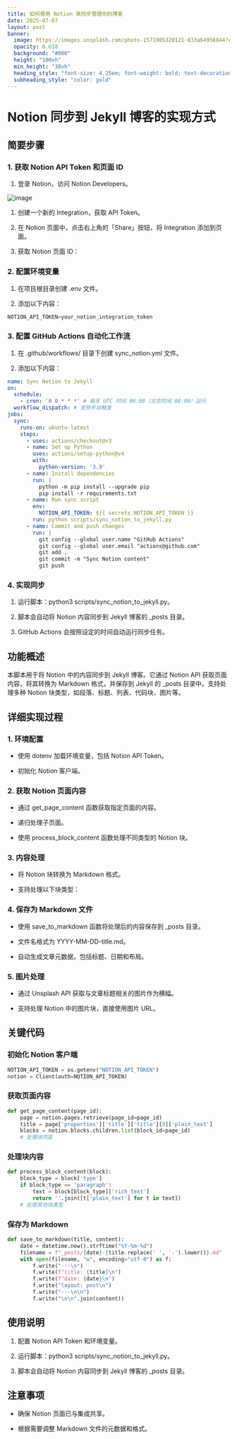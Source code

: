 ```yaml
---
title: 如何使用 Notion 来同步管理你的博客
date: 2025-07-07
layout: post
banner:
  image: https://images.unsplash.com/photo-1571905320121-833a64956844?crop=entropy&cs=tinysrgb&fit=max&fm=jpg&ixid=M3w2OTIwMzJ8MHwxfHJhbmRvbXx8fHx8fHx8fDE3NTE5MDU3NDh8&ixlib=rb-4.1.0&q=80&w=1080
  opacity: 0.618
  background: "#000"
  height: "100vh"
  min_height: "38vh"
  heading_style: "font-size: 4.25em; font-weight: bold; text-decoration: underline"
  subheading_style: "color: gold"
---
```


# Notion 同步到 Jekyll 博客的实现方式

## 简要步骤

### 1. 获取 Notion API Token 和页面 ID

1. 登录 Notion，访问 Notion Developers。

![image](https://prod-files-secure.s3.us-west-2.amazonaws.com/a7a0cc5a-89b9-4cda-8686-1fba0ca52f40/d19c1afe-dea5-4312-9333-786b0ba83054/image.png?X-Amz-Algorithm=AWS4-HMAC-SHA256&X-Amz-Content-Sha256=UNSIGNED-PAYLOAD&X-Amz-Credential=ASIAZI2LB466ZS3GPC6P%2F20250707%2Fus-west-2%2Fs3%2Faws4_request&X-Amz-Date=20250707T162907Z&X-Amz-Expires=3600&X-Amz-Security-Token=IQoJb3JpZ2luX2VjEG8aCXVzLXdlc3QtMiJHMEUCIQDLoMNHwc5oRQpYlEG6TStmC0ceMv0kvJtB%2BnP5SpOpoQIge8Dc2I4ivFaJ0bgOF448DKMTBD8CZkLfgPBOv%2Bq67QUq%2FwMIeBAAGgw2Mzc0MjMxODM4MDUiDCecEeMVIn9LeS6TJSrcA83mcRRxKB33LGUsRygg74D9YnEixcWOvWhdaIW0gJNxHjpQeymO5qXvONwiepLt7PYaSpNgGcxEvc0mF8nwzrLnWAVLtR4qj4uLMogHWuQT0iJl8BBjCKAFafKUQHG4dAwuKa%2F0qpjN4NZsJyQOpmNqu4%2FpgA7OUyNNzXZEPxRde2E1UYXqVYeHKAAjq6C4g%2BHCpN4kS8nwLY%2FRHmQ8WVZyTUuVSzFL4vEJ8WZ%2Fd5YTo2cp8H4RduGFIWgzeTCgfxyv6wdLYcVjFrtMdh04F0JG0ZAUKgboVEGTfobmTmQ5JoXMMkJB%2BPsp%2BYslkEjdYxYCC1OcHUkJ4Y6WQp5UX0lyCmc14x3360sw1TOyS4xgSiIAsUd5p3iU82beZYeM0zlSqEAYadKytYhlOQPM7g8Xt1%2BGZWaoF8RWpgJ21UmVrTCMJBNCWPYuH%2BRNjlD8AuA13%2Bs2ciZ8rUuToez8EBZA9cVTXjLSIc25AD8Wpgk22oQaPtDwsNQUBMHJIk5%2FojGq%2BkHMM9jfdZpCQWdg89%2FS5JgY5PW8zqVHHgDDbhhAzTfVfjuTqsDfLJfRAVPzKmcvTOhS%2BiDOydtYVM1S0Mk6wBMRzpckX%2Fi%2FbN3GvAOyJU5cHdgFm7ojNdRJMLi4r8MGOqUBCHD3T54zYnYnF8KeGR16eUYgn8id4uMEWhgFHTDZLcEak5J6qB6ssOH6EyBVY3N1GoW7dPfZ%2FtbH8RKl0KdRSP%2FEyhEEztTqixlSXWZTGezrH2xSUHQnenkgpFuwMgn67XUpq2%2Fs0gs8HL01z4%2F0Bw7dgoJndajSJwyWis1AoI4tLLNq1u4c066eVFBNiyT3DzJNBN60r4xwjIucAGjxlKFzwrXb&X-Amz-Signature=72d3600991d002122e535ffa80f69419189cad99971bfe6f9487845eb1060317&X-Amz-SignedHeaders=host&x-amz-checksum-mode=ENABLED&x-id=GetObject)

1. 创建一个新的 Integration，获取 API Token。

1. 在 Notion 页面中，点击右上角的「Share」按钮，将 Integration 添加到页面。

1. 获取 Notion 页面 ID：


### 2. 配置环境变量

1. 在项目根目录创建 .env 文件。

1. 添加以下内容：

```javascript
NOTION_API_TOKEN=your_notion_integration_token
```

### 3. 配置 GitHub Actions 自动化工作流

1. 在 .github/workflows/ 目录下创建 sync_notion.yml 文件。

1. 添加以下内容：

```yaml
name: Sync Notion to Jekyll
on:
  schedule:
    - cron: '0 0 * * *' # 每天 UTC 时间 00:00（北京时间 08:00）运行
  workflow_dispatch: # 支持手动触发
jobs:
  sync:
    runs-on: ubuntu-latest
    steps:
      - uses: actions/checkout@v3
      - name: Set up Python
        uses: actions/setup-python@v4
        with:
          python-version: '3.9'
      - name: Install dependencies
        run: |
          python -m pip install --upgrade pip
          pip install -r requirements.txt
      - name: Run sync script
        env:
          NOTION_API_TOKEN: ${{ secrets.NOTION_API_TOKEN }}
        run: python scripts/sync_notion_to_jekyll.py
      - name: Commit and push changes
        run: |
          git config --global user.name "GitHub Actions"
          git config --global user.email "actions@github.com"
          git add .
          git commit -m "Sync Notion content"
          git push
```

### 4. 实现同步

1. 运行脚本：python3 scripts/sync_notion_to_jekyll.py。

1. 脚本会自动将 Notion 内容同步到 Jekyll 博客的 _posts 目录。

1. GitHub Actions 会按照设定的时间自动运行同步任务。

## 功能概述

本脚本用于将 Notion 中的内容同步到 Jekyll 博客。它通过 Notion API 获取页面内容，将其转换为 Markdown 格式，并保存到 Jekyll 的 _posts 目录中。支持处理多种 Notion 块类型，如段落、标题、列表、代码块、图片等。

## 详细实现过程

### 1. 环境配置

- 使用 dotenv 加载环境变量，包括 Notion API Token。

- 初始化 Notion 客户端。

### 2. 获取 Notion 页面内容

- 通过 get_page_content 函数获取指定页面的内容。

- 递归处理子页面。

- 使用 process_block_content 函数处理不同类型的 Notion 块。

### 3. 内容处理

- 将 Notion 块转换为 Markdown 格式。

- 支持处理以下块类型：


### 4. 保存为 Markdown 文件

- 使用 save_to_markdown 函数将处理后的内容保存到 _posts 目录。

- 文件名格式为 YYYY-MM-DD-title.md。

- 自动生成文章元数据，包括标题、日期和布局。

### 5. 图片处理

- 通过 Unsplash API 获取与文章标题相关的图片作为横幅。

- 支持处理 Notion 中的图片块，直接使用图片 URL。

## 关键代码

### 初始化 Notion 客户端

```python
NOTION_API_TOKEN = os.getenv("NOTION_API_TOKEN")
notion = Client(auth=NOTION_API_TOKEN)
```

### 获取页面内容

```python
def get_page_content(page_id):
    page = notion.pages.retrieve(page_id=page_id)
    title = page['properties']['title']['title'][0]['plain_text']
    blocks = notion.blocks.children.list(block_id=page_id)
    # 处理块内容
```

### 处理块内容

```python
def process_block_content(block):
    block_type = block['type']
    if block_type == 'paragraph':
        text = block[block_type]['rich_text']
        return ''.join([t['plain_text'] for t in text])
    # 处理其他块类型
```

### 保存为 Markdown

```python
def save_to_markdown(title, content):
    date = datetime.now().strftime("%Y-%m-%d")
    filename = f"_posts/{date}-{title.replace(' ', '-').lower()}.md"
    with open(filename, "w", encoding="utf-8") as f:
        f.write("---\n")
        f.write(f"title: {title}\n")
        f.write(f"date: {date}\n")
        f.write("layout: post\n")
        f.write("---\n\n")
        f.write("\n\n".join(content))
```

## 使用说明

1. 配置 Notion API Token 和环境变量。

1. 运行脚本：python3 scripts/sync_notion_to_jekyll.py。

1. 脚本会自动将 Notion 内容同步到 Jekyll 博客的 _posts 目录。

## 注意事项

- 确保 Notion 页面已与集成共享。

- 根据需要调整 Markdown 文件的元数据和格式。